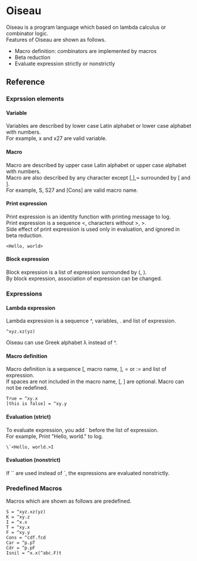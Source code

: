 # Oiseau

Oiseau is a program language which based on lambda calculus or combinator logic.  
Features of Oiseau are shown as follows.

* Macro definition: combinators are implemented by macros
* Beta reduction
* Evaluate expression strictly or nonstrictly

## Reference

### Exprssion elements

#### Variable
Variables are described by lower case Latin alphabet or lower case alphabet with numbers.  
For example, x and x27 are valid variable.

#### Macro
Macro are described by upper case Latin alphabet or upper case alphabet with numbers.  
Macro are also described by any character except [,],= surrounded by [ and ].  
For example, S, S27 and [Cons] are valid macro name.

#### Print expression
Print expression is an identity function with printing message to log.  
Print expression is a sequence <, characters without >, >.  
Side effect of print expression is used only in evaluation, and ignored in beta reduction.

```
<Hello, world>
```

#### Block expression
Block expression is a list of expression surrounded by (, ).  
By block expression, association of expression can be changed.

### Expressions

#### Lambda expression
Lambda expression is a sequence ^, variables, . and list of expression.  

```
^xyz.xz(yz)
```
Oiseau can use Greek alphabet λ instead of ^.

#### Macro definition
Macro definition is a sequence [, macro name, ], = or := and list of expression.  
If spaces are not included in the macro name, [, ] are optional.
Macro can not be redefined.  

```
True = ^xy.x
[this is false] = ^xy.y
```

#### Evaluation (strict)
To evaluate expression, you add \` before the list of expression.  
For example, Print "Hello, world." to log.

```
\`<Hello, world.>I
```

#### Evaluation (nonstrict)
If \`\` are used instead of \`, the expressions are evaluated nonstrictly.  

### Predefined Macros
Macros which are shown as follows are predefined.

```
S = ^xyz.xz(yz)
K = ^xy.z
I = ^x.x
T = ^xy.x
F = ^xy.y
Cons = ^cdf.fcd
Car = ^p.pT
Cdr = ^p.pF
Isnil = ^x.x(^abc.F)t
```

